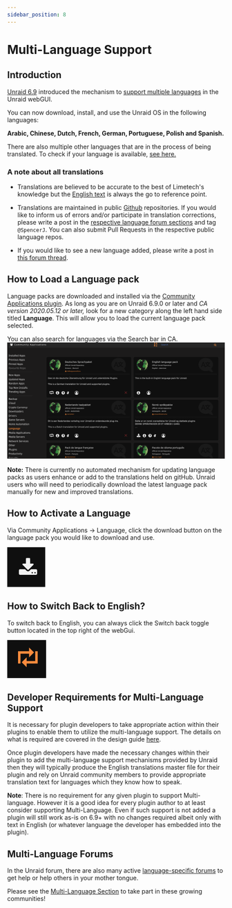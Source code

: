 ```yaml
---
sidebar_position: 8
---
```


# Multi-Language Support

## Introduction

[Unraid 6.9](https://unraid.net/blog/unraid-6-9-multi-language-support)
introduced the mechanism to [support multiple
languages](https://unraid.net/blog/unraid-6-9-multi-language-support) in
the Unraid webGUI.

You can now download, install, and use the Unraid OS in the following
languages:

  **Arabic, Chinese, Dutch, French, German, Portuguese, Polish and Spanish.**

There are also multiple other languages that are in the process of being translated. To check if your language is available, [see here.](https://github.com/unraid?q=lang&type=all&language=&sort=)

### A note about all translations

- Translations are believed to be accurate to the best of Limetech's
  knowledge but the [English
  text](https://github.com/unraid/lang-en_US) is always the go to
  reference point.

- Translations are maintained in public
  [Github](https://github.com/unraid) repositories. If you would like
  to inform us of errors and/or participate in translation
  corrections, please write a post in the [respective language forum
  sections](https://forums.unraid.net/forum/75-multi-language-section/)
  and tag `@SpencerJ`. You can also submit Pull Requests in the respective public language repos.

- If you would like to see a new language added, please write a post
  in [this forum thread](https://forums.unraid.net/forum/77-general/).

## How to Load a Language pack

Language packs are downloaded and installed via the [Community
Applications
plugin](https://forums.unraid.net/topic/38582-plug-in-community-applications/).
As long as you are on Unraid 6.9.0 or later and _CA version 2020.05.12
or later,_ look for a new category along the left hand side titled
**Language**. This will allow you to load the current language pack selected.

You can also search for languages via the Search bar in CA.
![](../assets/Screen_Shot_2021-06-24_at_12.38.44_PM.png)

**Note:** There is currently no automated mechanism for updating
language packs as users enhance or add to the translations held on
gitHub. Unraid users who will need to periodically download the latest
language pack manually for new and improved translations.

## How to Activate a Language

Via Community Applications -\> Language, click the download button on the
language pack you would like to download and use.

![](../assets/Download.png)

## How to Switch Back to English?

To switch back to English, you can always click the Switch back toggle button located in the top right of the webGui.

![](../assets/Switch_toggle.png)

## Developer Requirements for Multi-Language Support

It is necessary for plugin developers to take appropriate action within
their plugins to enable them to utilize the multi-language support. The
details on what is required are covered in the design guide [here](https://wiki.unraid.net/images/5/5e/Multi-language_Support_Design_Guide.pdf).

Once plugin developers have made the necessary changes within their
plugin to add the multi-language support mechanisms provided by Unraid
then they will typically produce the English translations master file
for their plugin and rely on Unraid community members to provide
appropriate translation text for languages which they know how to speak.

**Note**: There is no requirement for any given plugin to support
Multi-language. However it is a good idea for every plugin author to at
least consider supporting Multi-Language. Even if such support is not
added a plugin will still work as-is on 6.9+ with no changes required
albeit only with text in English (or whatever language the developer has
embedded into the plugin).

## Multi-Language Forums

In the Unraid forum, there are also many active [language-specific
forums](https://forums.unraid.net/forum/75-multi-language-section/) to
get help or help others in your mother tongue.

Please see the [Multi-Language
Section](https://forums.unraid.net/forum/75-multi-language-section/) to
take part in these growing communities!
